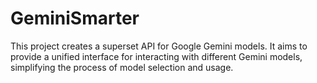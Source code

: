 # GeminiSmarter

This project creates a superset API for Google Gemini models. It aims to provide a unified interface for interacting with different Gemini models, simplifying the process of model selection and usage.